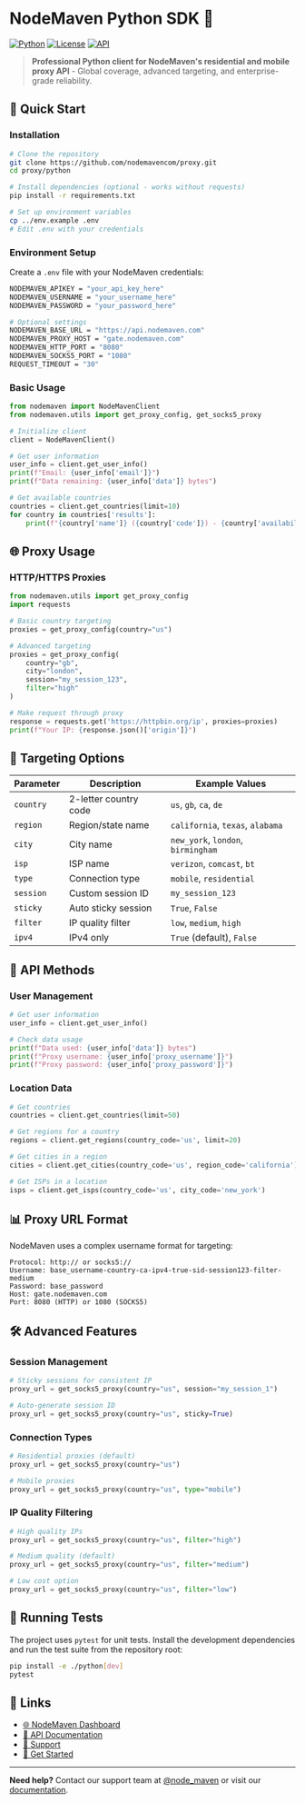 # NodeMaven Python SDK 🐍

[![Python](https://img.shields.io/badge/Python-3.7%2B-blue?style=for-the-badge&logo=python)](https://python.org)
[![License](https://img.shields.io/badge/License-MIT-green?style=for-the-badge)](../LICENSE)
[![API](https://img.shields.io/badge/API-v2-orange?style=for-the-badge)](https://dashboard.nodemaven.com/documentation/v2/swagger?utm_source=github&utm_medium=github_post&utm_campaign=developer_outreach&utm_content=python_api_docs)

> **Professional Python client for NodeMaven's residential and mobile proxy API** - Global coverage, advanced targeting, and enterprise-grade reliability.

## 🚀 Quick Start

### Installation

```bash
# Clone the repository
git clone https://github.com/nodemavencom/proxy.git
cd proxy/python

# Install dependencies (optional - works without requests)
pip install -r requirements.txt

# Set up environment variables
cp ../env.example .env
# Edit .env with your credentials
```

### Environment Setup

Create a `.env` file with your NodeMaven credentials:

```bash
NODEMAVEN_APIKEY = "your_api_key_here"
NODEMAVEN_USERNAME = "your_username_here"
NODEMAVEN_PASSWORD = "your_password_here"

# Optional settings
NODEMAVEN_BASE_URL = "https://api.nodemaven.com"
NODEMAVEN_PROXY_HOST = "gate.nodemaven.com"
NODEMAVEN_HTTP_PORT = "8080"
NODEMAVEN_SOCKS5_PORT = "1080"
REQUEST_TIMEOUT = "30"
```

### Basic Usage

```python
from nodemaven import NodeMavenClient
from nodemaven.utils import get_proxy_config, get_socks5_proxy

# Initialize client
client = NodeMavenClient()

# Get user information
user_info = client.get_user_info()
print(f"Email: {user_info['email']}")
print(f"Data remaining: {user_info['data']} bytes")

# Get available countries
countries = client.get_countries(limit=10)
for country in countries['results']:
    print(f"{country['name']} ({country['code']}) - {country['availability']}")
```

## 🌐 Proxy Usage

### HTTP/HTTPS Proxies

```python
from nodemaven.utils import get_proxy_config
import requests

# Basic country targeting
proxies = get_proxy_config(country="us")

# Advanced targeting
proxies = get_proxy_config(
    country="gb",
    city="london", 
    session="my_session_123",
    filter="high"
)

# Make request through proxy
response = requests.get('https://httpbin.org/ip', proxies=proxies)
print(f"Your IP: {response.json()['origin']}")
```

## 🎯 Targeting Options

| Parameter | Description | Example Values |
|-----------|-------------|----------------|
| `country` | 2-letter country code | `us`, `gb`, `ca`, `de` |
| `region` | Region/state name | `california`, `texas`, `alabama` |
| `city` | City name | `new_york`, `london`, `birmingham` |
| `isp` | ISP name | `verizon`, `comcast`, `bt` |
| `type` | Connection type | `mobile`, `residential` |
| `session` | Custom session ID | `my_session_123` |
| `sticky` | Auto sticky session | `True`, `False` |
| `filter` | IP quality filter | `low`, `medium`, `high` |
| `ipv4` | IPv4 only | `True` (default), `False` |

## 🔧 API Methods

### User Management
```python
# Get user information
user_info = client.get_user_info()

# Check data usage
print(f"Data used: {user_info['data']} bytes")
print(f"Proxy username: {user_info['proxy_username']}")
print(f"Proxy password: {user_info['proxy_password']}")
```

### Location Data
```python
# Get countries
countries = client.get_countries(limit=50)

# Get regions for a country
regions = client.get_regions(country_code='us', limit=20)

# Get cities in a region
cities = client.get_cities(country_code='us', region_code='california')

# Get ISPs in a location
isps = client.get_isps(country_code='us', city_code='new_york')
```

## 📊 Proxy URL Format

NodeMaven uses a complex username format for targeting:

```
Protocol: http:// or socks5://
Username: base_username-country-ca-ipv4-true-sid-session123-filter-medium
Password: base_password
Host: gate.nodemaven.com
Port: 8080 (HTTP) or 1080 (SOCKS5)
```

## 🛠️ Advanced Features

### Session Management
```python
# Sticky sessions for consistent IP
proxy_url = get_socks5_proxy(country="us", session="my_session_1")

# Auto-generate session ID
proxy_url = get_socks5_proxy(country="us", sticky=True)
```

### Connection Types
```python
# Residential proxies (default)
proxy_url = get_socks5_proxy(country="us")

# Mobile proxies
proxy_url = get_socks5_proxy(country="us", type="mobile")
```

### IP Quality Filtering
```python
# High quality IPs
proxy_url = get_socks5_proxy(country="us", filter="high")

# Medium quality (default)
proxy_url = get_socks5_proxy(country="us", filter="medium")

# Low cost option
proxy_url = get_socks5_proxy(country="us", filter="low")
```

## 🧪 Running Tests

The project uses `pytest` for unit tests. Install the development
dependencies and run the test suite from the repository root:

```bash
pip install -e ./python[dev]
pytest
```

## 🔗 Links

- [🌐 NodeMaven Dashboard](https://dashboard.nodemaven.com?utm_source=github&utm_medium=github_post&utm_campaign=developer_outreach&utm_content=python_dashboard)
- [📖 API Documentation](https://dashboard.nodemaven.com/documentation/v2/swagger?utm_source=github&utm_medium=github_post&utm_campaign=developer_outreach&utm_content=python_api_docs)
- [💬 Support](https://dashboard.nodemaven.com/support?utm_source=github&utm_medium=github_post&utm_campaign=developer_outreach&utm_content=python_support)
- [🚀 Get Started](https://dashboard.nodemaven.com/register?utm_source=github&utm_medium=github_post&utm_campaign=developer_outreach&utm_content=python_signup)

---

**Need help?** Contact our support team at [@node_maven](https://t.me/node_maven) or visit our [documentation](https://dashboard.nodemaven.com/documentation?utm_source=github&utm_medium=github_post&utm_campaign=developer_outreach&utm_content=python_help). 
